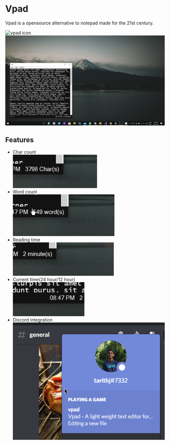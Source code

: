 ﻿# Vpad

Vpad is a opensource alternative to notepad made for the 21st century.


![vpad icon](vpadlogo.ico)
![screen shot](doc_resources/vpad.png)

## Features
* Char count   
![char count](doc_resources/char_count.png)   
* Word count   
![word count](doc_resources/word_count.png)   
* Reading time   
![reading time](doc_resources/reading_time.png)   
* Current time(24 hour/12 hour)   
![current time](doc_resources/time.png)   
* Discord integration   
![discord integration](doc_resources/discord.png)   
